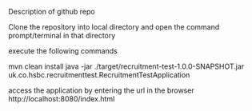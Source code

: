 Description of github repo

Clone the repository into local directory and open the command prompt/terminal in that directory

execute the following commands  

mvn clean install
java -jar ./target/recruitment-test-1.0.0-SNAPSHOT.jar uk.co.hsbc.recruitmenttest.RecruitmentTestApplication

access the application by entering the url in the browser
http://localhost:8080/index.html